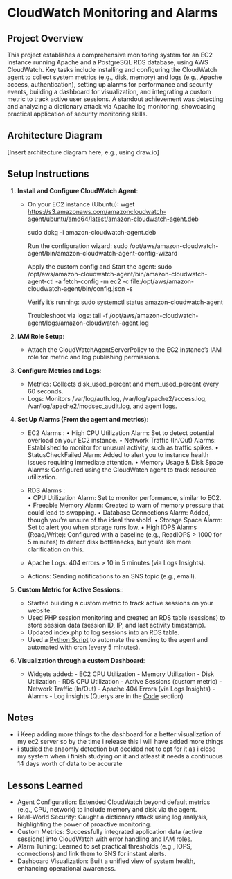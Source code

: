 # CloudWatch Monitoring and Alarms

## Project Overview
This project establishes a comprehensive monitoring system for an EC2 instance running Apache and a PostgreSQL RDS database, using AWS CloudWatch. Key tasks include installing and configuring the CloudWatch agent to collect system metrics (e.g., disk, memory) and logs (e.g., Apache access, authentication), setting up alarms for performance and security events, building a dashboard for visualization, and integrating a custom metric to track active user sessions. A standout achievement was detecting and analyzing a dictionary attack via Apache log monitoring, showcasing practical application of security monitoring skills.

## Architecture Diagram
[Insert architecture diagram here, e.g., using draw.io]

## Setup Instructions
1. **Install and Configure CloudWatch Agent**:
   - On your EC2 instance (Ubuntu):
        wget https://s3.amazonaws.com/amazoncloudwatch-agent/ubuntu/amd64/latest/amazon-cloudwatch-agent.deb
  
        sudo dpkg -i amazon-cloudwatch-agent.deb
     
        Run the configuration wizard:
        sudo /opt/aws/amazon-cloudwatch-agent/bin/amazon-cloudwatch-agent-config-wizard

        Apply the custom config and Start the agent:
        sudo /opt/aws/amazon-cloudwatch-agent/bin/amazon-cloudwatch-agent-ctl -a fetch-config -m ec2 -c file:/opt/aws/amazon-cloudwatch-agent/bin/config.json -s

        Verify it’s running:
        sudo systemctl status amazon-cloudwatch-agent

        Troubleshoot via logs:
        tail -f /opt/aws/amazon-cloudwatch-agent/logs/amazon-cloudwatch-agent.log

2. **IAM Role Setup**:
   - Attach the CloudWatchAgentServerPolicy to the EC2 instance’s IAM role for metric and log publishing permissions.

3. **Configure Metrics and Logs**:
   - Metrics: Collects disk_used_percent and mem_used_percent every 60 seconds.
   - Logs: Monitors /var/log/auth.log, /var/log/apache2/access.log, /var/log/apache2/modsec_audit.log, and agent logs.

4. **Set Up Alarms (From the agent and metrics)**:
   - EC2 Alarms :
        •	High CPU Utilization Alarm: Set to detect potential overload on your EC2 instance.
        •	Network Traffic (In/Out) Alarms: Established to monitor for unusual activity, such as traffic spikes.
        •	StatusCheckFailed Alarm: Added to alert you to instance health issues requiring immediate attention.
        •	Memory Usage & Disk Space Alarms: Configured using the CloudWatch agent to track resource utilization.

   - RDS Alarms :   
        •	CPU Utilization Alarm: Set to monitor performance, similar to EC2.
        •	Freeable Memory Alarm: Created to warn of memory pressure that could lead to swapping.
        •	Database Connections Alarm: Added, though you’re unsure of the ideal threshold.
        •	Storage Space Alarm: Set to alert you when storage runs low.
        •	High IOPS Alarms (Read/Write): Configured with a baseline (e.g., ReadIOPS > 1000 for 5 minutes) to detect disk bottlenecks, but you’d like more clarification on this.

   - Apache Logs: 404 errors > 10 in 5 minutes (via Logs Insights).
   - Actions: Sending notifications to an SNS topic (e.g., email).

5. **Custom Metric for Active Sessions:**:
    - Started building a custom metric to track active sessions on your website.
    - Used PHP session monitoring and created an RDS table (sessions) to store session data (session ID, IP, and last activity timestamp).
    - Updated index.php to log sessions into an RDS table.
    - Used a [Python Script](./Code/active_sessions.py) to automate the sending to the agent and automated with cron (every 5 minutes). 

6. **Visualization through a custom Dashboard**:
    -    Widgets added:
        -    EC2 CPU Utilization
        -    Memory Utilization
        -    Disk Utilization
        -    RDS CPU Utilization
        -    Active Sessions (custom metric)
        -    Network Traffic (In/Out)
        -    Apache 404 Errors (via Logs Insights)
        -    Alarms
        -    Log insights (Querys are in the [Code](./Code) section)

## Notes
- i Keep adding more things to the dashboard for a better visualization of my ec2 server so by the time i release this i will have added more things
- i studied the anaomly detection but decided not to opt for it as i close my system when i finish studying on it and atleast it needs a continuous  14 days worth of data to be accurate 

## Lessons Learned
-  Agent Configuration: Extended CloudWatch beyond default metrics (e.g., CPU, network) to include memory and disk via the agent.
- Real-World Security: Caught a dictionary attack using log analysis, highlighting the power of proactive monitoring.
- Custom Metrics: Successfully integrated application data (active sessions) into CloudWatch with error handling and IAM roles.
- Alarm Tuning: Learned to set practical thresholds (e.g., IOPS, connections) and link them to SNS for instant alerts.
- Dashboard Visualization: Built a unified view of system health, enhancing operational awareness.